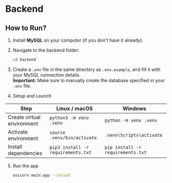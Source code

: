 # Backend

## How to Run?

1. Install **MySQL** on your computer (if you don't have it already).

2. Navigate to the backend folder:
   ```bash
   cd backend
   ```

3. Create a `.env` file in the same directory as `.env.example`, and fill it with your MySQL connection details.  
   **Important:** Make sure to manually create the database specified in your `.env` file.

4. Setup and Launch

| Step                      | Linux / macOS                          | Windows                             |
|---------------------------|----------------------------------------|-------------------------------------|
| Create virtual environment| `python3 -m venv .venv`                | `python -m venv .venv`              |
| Activate environment      | `source .venv/bin/activate`            | `.venv\Scripts\activate`            |
| Install dependencies      | `pip3 install -r requirements.txt`     | `pip install -r requirements.txt`   |

5. Run the app
   ```bash
   uvicorn main:app --reload
   ```